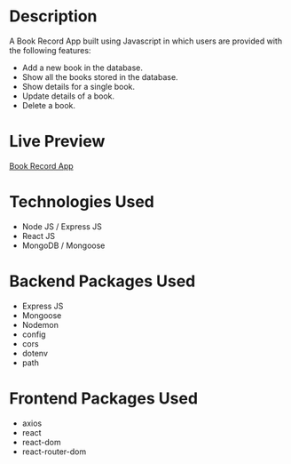 # Description
A Book Record App built using Javascript in which users are provided with the following features:

- Add a new book in the database.
- Show all the books stored in the database.
- Show details for a single book.
- Update details of a book.
- Delete a book.

# Live Preview
[Book Record App](https://book-record-website.herokuapp.com/)

# Technologies Used

- Node JS / Express JS
- React JS
- MongoDB / Mongoose

# Backend Packages Used

- Express JS
- Mongoose
- Nodemon
- config
- cors
- dotenv
- path

# Frontend Packages Used

- axios
- react
- react-dom
- react-router-dom

